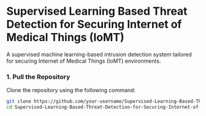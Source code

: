 # Supervised Learning Based Threat Detection for Securing Internet of Medical Things (IoMT)

A supervised machine learning-based intrusion detection system tailored for securing Internet of Medical Things (IoMT) environments.

### 1. Pull the Repository

Clone the repository using the following command:

```bash
git clone https://github.com/your-username/Supervised-Learning-Based-Threat-Detection-for-Securing-Internet-of-Medical-Things-IoMT-.git 
cd Supervised-Learning-Based-Threat-Detection-for-Securing-Internet-of-Medical-Things-IoMT-

